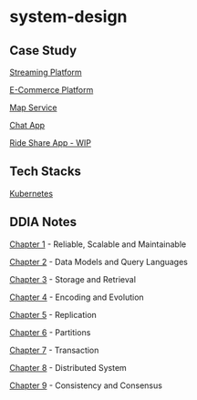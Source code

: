 # system-design
## Case Study
[Streaming Platform](/case-study/streaming-platform/)

[E-Commerce Platform](/case-study/ecommerce-platform/)

[Map Service](/case-study/map-service/)

[Chat App](/case-study/chat-app/)

[Ride Share App - WIP](/case-study/ride-share-app/)

## Tech Stacks
[Kubernetes](https://github.com/douyouzhe/system-design/tree/main/tech-stacks/kubernetes)

## DDIA Notes
[Chapter 1](https://github.com/douyouzhe/system-design/tree/main/DDIA-notes/chapter1) - Reliable, Scalable and Maintainable

[Chapter 2](https://github.com/douyouzhe/system-design/tree/main/DDIA-notes/chapter2) - Data Models and Query Languages

[Chapter 3](https://github.com/douyouzhe/system-design/tree/main/DDIA-notes/chapter3) - Storage and Retrieval

[Chapter 4](https://github.com/douyouzhe/system-design/tree/main/DDIA-notes/chapter4) - Encoding and Evolution

[Chapter 5](https://github.com/douyouzhe/system-design/tree/main/DDIA-notes/chapter5) - Replication

[Chapter 6](https://github.com/douyouzhe/system-design/tree/main/DDIA-notes/chapter6) - Partitions

[Chapter 7](https://github.com/douyouzhe/system-design/tree/main/DDIA-notes/chapter7) - Transaction

[Chapter 8](https://github.com/douyouzhe/system-design/tree/main/DDIA-notes/chapter8) - Distributed System

[Chapter 9](https://github.com/douyouzhe/system-design/tree/main/DDIA-notes/chapter9) - Consistency and Consensus